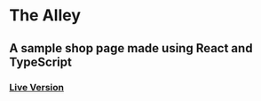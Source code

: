 # The Alley

## A sample shop page made using React and TypeScript

### [Live Version](https://pmbechard.github.io/the-alley/)
